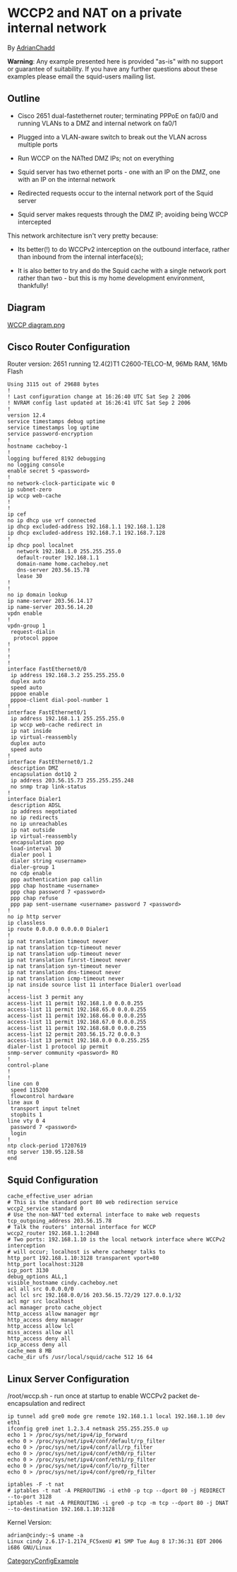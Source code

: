# WCCP2 and NAT on a private internal network

By
[AdrianChadd](/AdrianChadd#)

**Warning**: Any example presented here is provided "as-is" with no
support or guarantee of suitability. If you have any further questions
about these examples please email the squid-users mailing list.

## Outline

  - Cisco 2651 dual-fastethernet router; terminating PPPoE on fa0/0 and
    running VLANs to a DMZ and internal network on fa0/1

  - Plugged into a VLAN-aware switch to break out the VLAN across
    multiple ports

  - Run WCCP on the NATted DMZ IPs; not on everything

  - Squid server has two ethernet ports - one with an IP on the DMZ, one
    with an IP on the internal network

  - Redirected requests occur to the internal network port of the Squid
    server

  - Squid server makes requests through the DMZ IP; avoiding being WCCP
    intercepted

This network architecture isn't very pretty because:

  - Its better(\!) to do WCCPv2 interception on the outbound interface,
    rather than inbound from the internal interface(s);

  - It is also better to try and do the Squid cache with a single
    network port rather than two - but this is my home development
    environment, thankfully\!

## Diagram

[WCCP
diagram.png](/ConfigExamples/NatAndWccp2?action=AttachFile&do=get&target=WCCP+diagram.png)

## Cisco Router Configuration

Router version: 2651 running 12.4(2)T1 C2600-TELCO-M, 96Mb RAM, 16Mb
Flash

    Using 3115 out of 29688 bytes
    !
    ! Last configuration change at 16:26:40 UTC Sat Sep 2 2006
    ! NVRAM config last updated at 16:26:41 UTC Sat Sep 2 2006
    !
    version 12.4
    service timestamps debug uptime
    service timestamps log uptime
    service password-encryption
    !
    hostname cacheboy-1
    !
    logging buffered 8192 debugging
    no logging console
    enable secret 5 <password>
    !
    no network-clock-participate wic 0 
    ip subnet-zero
    ip wccp web-cache
    !
    !
    ip cef
    no ip dhcp use vrf connected
    ip dhcp excluded-address 192.168.1.1 192.168.1.128
    ip dhcp excluded-address 192.168.7.1 192.168.7.128
    !
    ip dhcp pool localnet
       network 192.168.1.0 255.255.255.0
       default-router 192.168.1.1 
       domain-name home.cacheboy.net
       dns-server 203.56.15.78 
       lease 30
    !
    !
    no ip domain lookup
    ip name-server 203.56.14.17
    ip name-server 203.56.14.20
    vpdn enable
    !
    vpdn-group 1
     request-dialin
      protocol pppoe
    !         
    !         
    !         
    !         
    interface FastEthernet0/0
     ip address 192.168.3.2 255.255.255.0
     duplex auto
     speed auto
     pppoe enable
     pppoe-client dial-pool-number 1
    !         
    interface FastEthernet0/1
     ip address 192.168.1.1 255.255.255.0
     ip wccp web-cache redirect in
     ip nat inside
     ip virtual-reassembly
     duplex auto
     speed auto
    !
    interface FastEthernet0/1.2
     description DMZ
     encapsulation dot1Q 2
     ip address 203.56.15.73 255.255.255.248
     no snmp trap link-status
    !               
    interface Dialer1
     description ADSL
     ip address negotiated
     no ip redirects
     no ip unreachables
     ip nat outside
     ip virtual-reassembly
     encapsulation ppp
     load-interval 30
     dialer pool 1
     dialer string <username>
     dialer-group 1
     no cdp enable
     ppp authentication pap callin
     ppp chap hostname <username>
     ppp chap password 7 <password>
     ppp chap refuse
     ppp pap sent-username <username> password 7 <password>
    !         
    no ip http server
    ip classless
    ip route 0.0.0.0 0.0.0.0 Dialer1
    !         
    ip nat translation timeout never
    ip nat translation tcp-timeout never
    ip nat translation udp-timeout never
    ip nat translation finrst-timeout never
    ip nat translation syn-timeout never
    ip nat translation dns-timeout never
    ip nat translation icmp-timeout never
    ip nat inside source list 11 interface Dialer1 overload
    !
    access-list 3 permit any
    access-list 11 permit 192.168.1.0 0.0.0.255
    access-list 11 permit 192.168.65.0 0.0.0.255
    access-list 11 permit 192.168.66.0 0.0.0.255
    access-list 11 permit 192.168.67.0 0.0.0.255
    access-list 11 permit 192.168.68.0 0.0.0.255
    access-list 12 permit 203.56.15.72 0.0.0.3
    access-list 13 permit 192.168.0.0 0.0.255.255
    dialer-list 1 protocol ip permit
    snmp-server community <password> RO
    !                  
    control-plane
    !         
    !         
    line con 0
     speed 115200
     flowcontrol hardware
    line aux 0
     transport input telnet
     stopbits 1
    line vty 0 4
     password 7 <password>
     login    
    !         
    ntp clock-period 17207619
    ntp server 130.95.128.58
    end

## Squid Configuration

    cache_effective_user adrian
    # This is the standard port 80 web redirection service
    wccp2_service standard 0
    # Use the non-NAT'ted external interface to make web requests
    tcp_outgoing_address 203.56.15.78
    # Talk the routers' internal interface for WCCP
    wccp2_router 192.168.1.1:2048
    # Two ports: 192.168.1.10 is the local network interface where WCCPv2 interception
    # will occur; localhost is where cachemgr talks to
    http_port 192.168.1.10:3128 transparent vport=80
    http_port localhost:3128
    icp_port 3130
    debug_options ALL,1
    visible_hostname cindy.cacheboy.net
    acl all src 0.0.0.0/0
    acl lcl src 192.168.0.0/16 203.56.15.72/29 127.0.0.1/32
    acl mgr src localhost
    acl manager proto cache_object
    http_access allow manager mgr
    http_access deny manager
    http_access allow lcl
    miss_access allow all
    http_access deny all
    icp_access deny all
    cache_mem 8 MB
    cache_dir ufs /usr/local/squid/cache 512 16 64

## Linux Server Configuration

/root/wccp.sh - run once at startup to enable WCCPv2 packet
de-encapsulation and redirect

    ip tunnel add gre0 mode gre remote 192.168.1.1 local 192.168.1.10 dev eth1
    ifconfig gre0 inet 1.2.3.4 netmask 255.255.255.0 up
    echo 1 > /proc/sys/net/ipv4/ip_forward
    echo 0 > /proc/sys/net/ipv4/conf/default/rp_filter
    echo 0 > /proc/sys/net/ipv4/conf/all/rp_filter
    echo 0 > /proc/sys/net/ipv4/conf/eth0/rp_filter
    echo 0 > /proc/sys/net/ipv4/conf/eth1/rp_filter
    echo 0 > /proc/sys/net/ipv4/conf/lo/rp_filter
    echo 0 > /proc/sys/net/ipv4/conf/gre0/rp_filter
    
    iptables -F -t nat
    # iptables -t nat -A PREROUTING -i eth0 -p tcp --dport 80 -j REDIRECT --to-port 3128 
    iptables -t nat -A PREROUTING -i gre0 -p tcp -m tcp --dport 80 -j DNAT --to-destination 192.168.1.10:3128

Kernel Version:

    adrian@cindy:~$ uname -a
    Linux cindy 2.6.17-1.2174_FC5xenU #1 SMP Tue Aug 8 17:36:31 EDT 2006 i686 GNU/Linux

[CategoryConfigExample](/CategoryConfigExample#)
